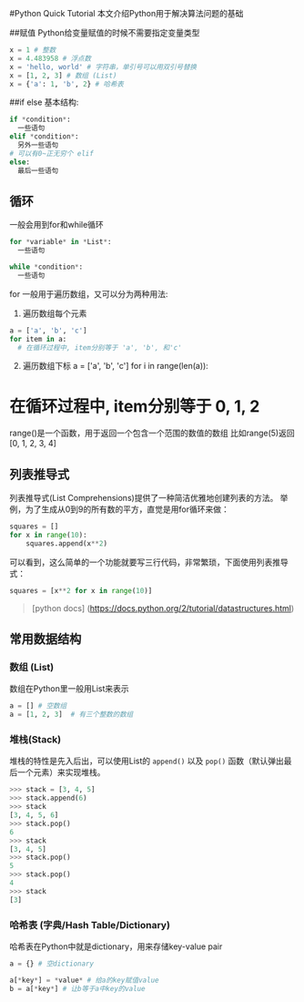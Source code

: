 #Python Quick Tutorial
本文介绍Python用于解决算法问题的基础

##赋值
Python给变量赋值的时候不需要指定变量类型
```python
x = 1 # 整数
x = 4.483958 # 浮点数
x = 'hello, world' # 字符串，单引号可以用双引号替换
x = [1, 2, 3] # 数组 (List)
x = {'a': 1, 'b', 2} # 哈希表
```

##if else
基本结构:
```python
if *condition*:
  一些语句
elif *condition*:
  另外一些语句
# 可以有0~正无穷个 elif
else:
  最后一些语句
```

## 循环
一般会用到for和while循环
```python
for *variable* in *List*:
  一些语句

while *condition*:
  一些语句
```

for 一般用于遍历数组，又可以分为两种用法:
1. 遍历数组每个元素
```python
a = ['a', 'b', 'c']
for item in a:
  # 在循环过程中, item分别等于 'a', 'b', 和'c'
```

2. 遍历数组下标
a = ['a', 'b', 'c']
for i in range(len(a)):
  # 在循环过程中, item分别等于 0, 1, 2

range()是一个函数，用于返回一个包含一个范围的数值的数组
比如range(5)返回[0, 1, 2, 3, 4]


## 列表推导式

列表推导式(List Comprehensions)提供了一种简洁优雅地创建列表的方法。
举例，为了生成从0到9的所有数的平方，直觉是用for循环来做：
```python
squares = []
for x in range(10):
    squares.append(x**2)
```
可以看到，这么简单的一个功能就要写三行代码，非常繁琐，下面使用列表推导式：
```python
squares = [x**2 for x in range(10)]
```

> [python docs] (https://docs.python.org/2/tutorial/datastructures.html)



## 常用数据结构

### 数组 (List)
数组在Python里一般用List来表示
```python
a = [] # 空数组
a = [1, 2, 3]  # 有三个整数的数组
```

### 堆栈(Stack)
堆栈的特性是先入后出，可以使用List的 `append()` 以及 `pop()` 函数（默认弹出最后一个元素）来实现堆栈。
```python
>>> stack = [3, 4, 5]
>>> stack.append(6)
>>> stack
[3, 4, 5, 6]
>>> stack.pop()
6
>>> stack
[3, 4, 5]
>>> stack.pop()
5
>>> stack.pop()
4
>>> stack
[3]

```

### 哈希表 (字典/Hash Table/Dictionary)
哈希表在Python中就是dictionary，用来存储key-value pair
```python
a = {} # 空dictionary

a[*key*] = *value* # 给a的key赋值value
b = a[*key*] # 让b等于a中key的value
```
